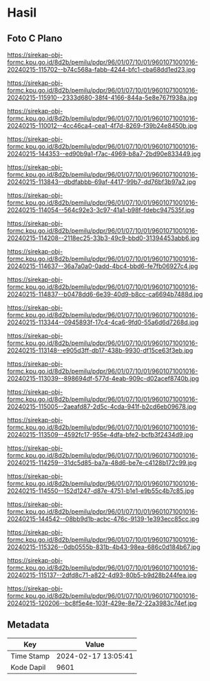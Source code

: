 # Hasil

## Foto C Plano

https://sirekap-obj-formc.kpu.go.id/8d2b/pemilu/pdpr/96/01/07/10/01/9601071001016-20240215-115702--b74c568a-fabb-4244-bfc1-cba68dd1ed23.jpg

https://sirekap-obj-formc.kpu.go.id/8d2b/pemilu/pdpr/96/01/07/10/01/9601071001016-20240215-115910--2333d680-38f4-4166-844a-5e8e767f938a.jpg

https://sirekap-obj-formc.kpu.go.id/8d2b/pemilu/pdpr/96/01/07/10/01/9601071001016-20240215-110012--4cc46ca4-cea1-4f7d-8269-f39b24e8450b.jpg

https://sirekap-obj-formc.kpu.go.id/8d2b/pemilu/pdpr/96/01/07/10/01/9601071001016-20240215-144353--ed90b9a1-f7ac-4969-b8a7-2bd90e833449.jpg

https://sirekap-obj-formc.kpu.go.id/8d2b/pemilu/pdpr/96/01/07/10/01/9601071001016-20240215-113843--dbdfabbb-69af-4417-99b7-dd76bf3b97a2.jpg

https://sirekap-obj-formc.kpu.go.id/8d2b/pemilu/pdpr/96/01/07/10/01/9601071001016-20240215-114054--564c92e3-3c97-41a1-b98f-fdebc947535f.jpg

https://sirekap-obj-formc.kpu.go.id/8d2b/pemilu/pdpr/96/01/07/10/01/9601071001016-20240215-114208--2118ec25-33b3-49c9-bbd0-31394453abb6.jpg

https://sirekap-obj-formc.kpu.go.id/8d2b/pemilu/pdpr/96/01/07/10/01/9601071001016-20240215-114637--36a7a0a0-0add-4bc4-bbd6-fe7fb06927c4.jpg

https://sirekap-obj-formc.kpu.go.id/8d2b/pemilu/pdpr/96/01/07/10/01/9601071001016-20240215-114837--b0478dd6-6e39-40d9-b8cc-ca6694b7488d.jpg

https://sirekap-obj-formc.kpu.go.id/8d2b/pemilu/pdpr/96/01/07/10/01/9601071001016-20240215-113344--0945893f-17c4-4ca6-9fd0-55a6d6d7268d.jpg

https://sirekap-obj-formc.kpu.go.id/8d2b/pemilu/pdpr/96/01/07/10/01/9601071001016-20240215-113148--e905d3ff-db17-438b-9930-df15ce63f3eb.jpg

https://sirekap-obj-formc.kpu.go.id/8d2b/pemilu/pdpr/96/01/07/10/01/9601071001016-20240215-113039--898694df-577d-4eab-909c-d02acef8740b.jpg

https://sirekap-obj-formc.kpu.go.id/8d2b/pemilu/pdpr/96/01/07/10/01/9601071001016-20240215-115005--2aeafd87-2d5c-4cda-941f-b2cd6eb09678.jpg

https://sirekap-obj-formc.kpu.go.id/8d2b/pemilu/pdpr/96/01/07/10/01/9601071001016-20240215-113509--4592fc17-955e-4dfa-bfe2-bcfb3f2434d9.jpg

https://sirekap-obj-formc.kpu.go.id/8d2b/pemilu/pdpr/96/01/07/10/01/9601071001016-20240215-114259--31dc5d85-ba7a-48d6-be7e-c4128b172c99.jpg

https://sirekap-obj-formc.kpu.go.id/8d2b/pemilu/pdpr/96/01/07/10/01/9601071001016-20240215-114550--152d1247-d87e-4751-b1e1-e9b55c4b7c85.jpg

https://sirekap-obj-formc.kpu.go.id/8d2b/pemilu/pdpr/96/01/07/10/01/9601071001016-20240215-144542--08bb9d1b-acbc-476c-9139-1e393ecc85cc.jpg

https://sirekap-obj-formc.kpu.go.id/8d2b/pemilu/pdpr/96/01/07/10/01/9601071001016-20240215-115326--0db0555b-831b-4b43-98ea-686c0d184b67.jpg

https://sirekap-obj-formc.kpu.go.id/8d2b/pemilu/pdpr/96/01/07/10/01/9601071001016-20240215-115137--2dfd8c71-a822-4d93-80b5-b9d28b244fea.jpg

https://sirekap-obj-formc.kpu.go.id/8d2b/pemilu/pdpr/96/01/07/10/01/9601071001016-20240215-120206--bc8f5e4e-103f-429e-8e72-22a3983c74ef.jpg


## Metadata

| Key        | Value               |
| ---------- | ------------------- |
| Time Stamp | 2024-02-17 13:05:41 |
| Kode Dapil | 9601                |



